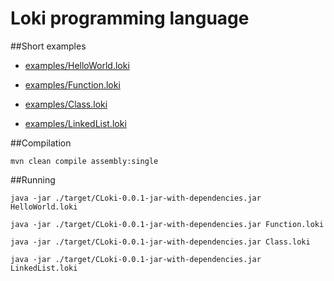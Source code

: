 # Loki programming language

##Short examples
 - [examples/HelloWorld.loki](HelloWorld.loki)

 - [examples/Function.loki](Function.loki)

 - [examples/Class.loki](Class.loki)

 - [examples/LinkedList.loki](LinkedList.loki)

##Compilation

    mvn clean compile assembly:single

##Running

    java -jar ./target/CLoki-0.0.1-jar-with-dependencies.jar HelloWorld.loki

    java -jar ./target/CLoki-0.0.1-jar-with-dependencies.jar Function.loki

    java -jar ./target/CLoki-0.0.1-jar-with-dependencies.jar Class.loki

    java -jar ./target/CLoki-0.0.1-jar-with-dependencies.jar LinkedList.loki
